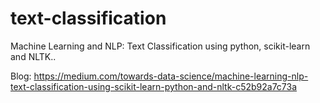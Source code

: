 # text-classification
Machine Learning and NLP: Text Classification using python, scikit-learn and NLTK..

Blog: https://medium.com/towards-data-science/machine-learning-nlp-text-classification-using-scikit-learn-python-and-nltk-c52b92a7c73a
